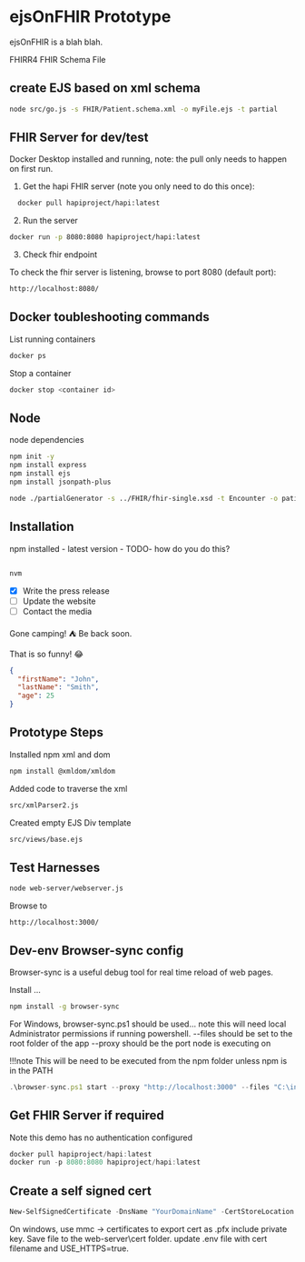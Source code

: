 # ejsOnFHIR Prototype

ejsOnFHIR is a blah blah.

FHIRR4
FHIR Schema File

## create EJS based on xml schema


```bash
node src/go.js -s FHIR/Patient.schema.xml -o myFile.ejs -t partial
```

## FHIR Server for dev/test

Docker Desktop installed and running, note: the pull only needs to happen on first run.

1. Get the hapi FHIR server (note you only need to do this once):
```bash
  docker pull hapiproject/hapi:latest
```

2. Run the server
```bash
docker run -p 8080:8080 hapiproject/hapi:latest
``` 

3. Check fhir endpoint

To check the fhir server is listening, browse to port 8080 (default port):
```bash
http://localhost:8080/
```

## Docker toubleshooting commands

List running containers
```bash
docker ps
```
Stop a container

```bash
docker stop <container id>
```


## Node

node dependencies

```bash
npm init -y
npm install express
npm install ejs
npm install jsonpath-plus
```

```bash
node ./partialGenerator -s ../FHIR/fhir-single.xsd -t Encounter -o patient.ejs 
```

## Installation

npm installed - latest version -
TODO- how do you do this?

```bash

nvm
```

- [x] Write the press release
- [ ] Update the website
- [ ] Contact the media

Gone camping! :tent: Be back soon.

That is so funny! :joy:

```json
{
  "firstName": "John",
  "lastName": "Smith",
  "age": 25
}
```

## Prototype Steps

Installed npm xml and dom

```bash
npm install @xmldom/xmldom
```

Added code to traverse the xml

```bash
src/xmlParser2.js
```

Created empty EJS Div template

```bash
src/views/base.ejs
```

## Test Harnesses

```bash
node web-server/webserver.js
```

Browse to

```url
http://localhost:3000/
```



## Dev-env Browser-sync config

Browser-sync is a useful debug tool for real time reload of web pages.

Install ...
```bash
npm install -g browser-sync
```

For Windows, browser-sync.ps1 should be used... note this will need local Administrator permissions if running powershell.
--files should be set to the root folder of the app
--proxy should be the port node is executing on

!!!note This will be need to be executed from the npm folder unless npm is in the PATH

```js
.\browser-sync.ps1 start --proxy "http://localhost:3000" --files "C:\inchware\repo\uni\ip\ejsOnFHIR"  --no-notify

```

## Get FHIR Server if required

Note this demo has no authentication configured

```js
docker pull hapiproject/hapi:latest
docker run -p 8080:8080 hapiproject/hapi:latest
```

## Create a self signed cert

```powershell
New-SelfSignedCertificate -DnsName "YourDomainName" -CertStoreLocation "cert:\LocalMachine\My"
```

On windows, use mmc -> certificates to export cert as .pfx include private key. Save file to the web-server\cert folder. 
update .env file with cert filename and USE_HTTPS=true.